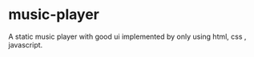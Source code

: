 # music-player
A static music player with good ui implemented by only using html, css , javascript. 
